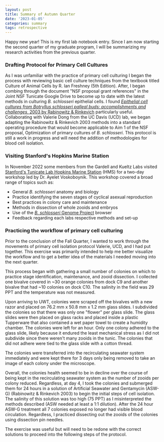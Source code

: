 ```yaml
---
layout: post
title: Summary of Autumn Quarter
date: '2023-01-05'
categories: summary
tags: retrospective
---
```

Happy new year! This is my first lab notebook entry. Since I am now
starting the second quarter of my graduate program, I will be
summarizing my research activities from the previous quarter.

### Drafting Protocol for Primary Cell Cultures

As I was unfamiliar with the practice of primary cell culturing I began
the process with reviewing basic cell culture techniques from the
textbook titled Culture of Animal Cells by R. Ian Freshney (5th
Edition). After, I began combing through the document "NSF proposal
grant references" in the Joint NSF Tunicate Google Drive to become up to
date with the latest methods in culturing *B. schlosseri* epithelial
cells. I found [*Epithelial cell cultures from Botryllus schlosseri
palleal buds: accomplishments and challenges*, 2003 by Rabinowitz &
Rinkevich](https://link.springer.com/article/10.1007/s11022-004-2087-9) particularly
useful. Collaborating with Valerie Dong from the UC Davis (UCD) lab, we
began adapting the Rabinowitz & Rinkevich 2003 methods into a standard
operating procedure that would become applicable to Aim 1 of the NSF
proposal, Optimization of primary cultures of *B. schlosseri*. This
protocol is still a work in progress and will need the addition of
methodologies for blood cell isolation.

### Visiting Stanford's Hopkins Marine Station

In November 2022 some members from the Gardell and Kueltz Labs visited
[Stanford's Tunicate Lab Hopkins Marine Station](https://marinestemcell.stanford.edu/) (HMS) for a two-day workshop
led by Dr. Ayelet Voskoboynik. This workshop covered a broad range of
topics such as: 
- General *B. schlosseri* anatomy and biology 
- Practice identifying the seven stages of cyclical asexual reproduction 
- Best practices in colony care and maintenance 
- Methods in dissection of whole zooids and embryos 
- Use of the [*B. schlosseri* Genome Project](http://botryllus.stanford.edu/botryllusgenome/) browser 
- Feedback regarding each labs respective methods and set-up

### Practicing the workflow of primary cell culturing

Prior to the conclusion of the Fall Quarter, I wanted to work through
the movements of primary cell isolation protocol Valerie, UCD, and I had
put together. This exercise was primarily intended to help me better
visualize the workflow and to get a better idea of the materials I
needed moving into the next quarter.

This process began with gathering a small number of colonies on which to
practice stage identification, maintenance, and zooid dissection. I
collected one bivalve covered in \~30 orange colonies from dock C9 and
another bivalve that had \~10 colonies on dock C10. The salinity in the
field was 29 PPT and the temperature was not measured.

Upon arriving to UWT, colonies were scraped off the bivalves with a new
razor and placed on 76.2 mm x 50.8 mm x 1.2 mm glass slides. I
subdivided the colonies so that there was only one "flower" per glass
slide. The glass slides were then placed on glass racks and placed
inside a plastic Tupperware that also contained a wet paper towel to
create a humidity chamber. The colonies were left for an hour. Only one
colony adhered to the glass slide, likely because it endured the least
mechanical stress as I did not subdivide since there weren't many
zooids in the tunic. The colonies that did not adhere were tied to the
glass slide with a cotton thread.

The colonies were transferred into the recirculating seawater system
immediately and were kept there for 3 days only being removed to take an
image of each colony under the microscope.

Overall, the colonies health seemed to be in decline over the course of
being kept in the recirculating seawater system as the number of zooids
per colony reduced. Regardless, at day 4, I took the colonies and
submerged them for 24 hours in a solution of Artificial Seawater and
Gentamycin (ASW-G) (Rabinowitz & Rinkevich 2003) to begin the initial
steps of cell isolation. The salinity of this solution was too high (75
PPT) as I misinterpreted the methods described (ASW needed at least a
1:1 dilution). After the 24 hour ASW-G treatment all 7 colonies exposed
no longer had visible blood circulation. Regardless, I practiced
dissecting out the zooids of the colonies using dissection pin needles.

The exercise was useful but will need to be redone with the correct
solutions to proceed into the following steps of the protocol.
